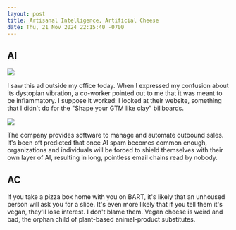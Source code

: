 ```yaml
---
layout: post
title: Artisanal Intelligence, Artificial Cheese
date: Thu, 21 Nov 2024 22:15:40 -0700
---
```


## AI

<img src="<%= cloudinary_url 'blog/artisans', :tiny %>" />

I saw this ad outside my office today. When I expressed my confusion about its dystopian vibration, a co-worker pointed out to me that it was meant to be inflammatory. I suppose it worked: I looked at their website, something that I didn't do for the "Shape your GTM like clay" billboards.

<img src="<%= cloudinary_url 'blog/gtm_like_clay', :small %>" />

The company provides software to manage and automate outbound sales. It's been oft predicted that once AI spam becomes common enough, organizations and individuals will be forced to shield themselves with their own layer of AI, resulting in long, pointless email chains read by nobody.

## AC

If you take a pizza box home with you on BART, it's likely that an unhoused person will ask you for a slice. It's even more likely that if you tell them it's vegan, they'll lose interest. I don't blame them. Vegan cheese is weird and bad, the orphan child of plant-based animal-product substitutes.
